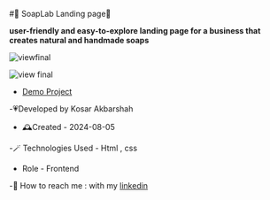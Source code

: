 #🧼 SoapLab Landing page🫧

**user-friendly and easy-to-explore landing page for a business that creates natural and handmade soaps**

![viewfinal](https://user-images.githubusercontent.com/109727844/204102879-086fee63-9bda-43b2-a1aa-49879c3f2d39.jpg)

![view final](https://user-images.githubusercontent.com/109727844/204102930-fac80657-4d16-4816-b476-a88e984abefe.jpg)

- [Demo Project](https://pouria-farahani-developer.github.io/Accordion-Menu-By-React/)

-💗Developed by Kosar Akbarshah 

- 🕰️Created - 2024-08-05

-🪄 Technologies Used - Html , css

- Role - Frontend

-💭 How to reach me : with my [linkedin](https://www.linkedin.com/in/tara-akbarshah-22102b1b6/)
